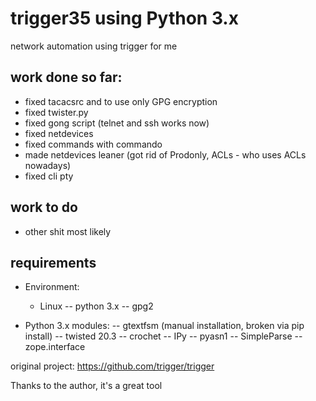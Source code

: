 # trigger35 using Python 3.x
network automation using trigger for me

## work done so far:
 - fixed tacacsrc and to use only GPG encryption
 - fixed twister.py
 - fixed gong script (telnet and ssh works now)
 - fixed netdevices
 - fixed commands with commando
 - made netdevices leaner (got rid of Prodonly, ACLs - who uses ACLs nowadays)
 - fixed cli pty

## work to do
 - other shit most likely

## requirements

 - Environment:
   - Linux
   -- python 3.x
   -- gpg2

 - Python 3.x modules:
   -- gtextfsm (manual installation, broken via pip install)
   -- twisted 20.3
   -- crochet
   -- IPy
   -- pyasn1
   -- SimpleParse
   -- zope.interface

original project:
https://github.com/trigger/trigger

Thanks to the author, it's a great tool